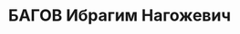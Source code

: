 ---
title: БАГОВ Ибрагим Нагожевич
description: уроженец аула Хакуринохабль, в 1936-37 директор Краснодарского педагогического
  института
---
